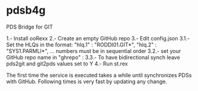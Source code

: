 # pdsb4g
PDS Bridge for GIT

1.- Install ooRexx
2.- Create an empty GitHub repo
3.- Edit config.json
   3.1.- Set the HLQs in the format:
         "hlq.1"   : "RODDI01.GIT*",
         "hlq.2"   : "SYS1.PARMLI*",
         ...
         numbers must be in sequential order
   3.2.- set your GitHub repo name in "ghrepo"  :
   3.3.- To have bidirectional synch leave pds2git and git2pds values set to Y
4.- Run st.rex 

The first time the service is executed takes a while until synchronizes PDSs with GitHub. Following times is very fast by updating any change. 

